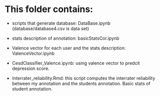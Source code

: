# This folder contains:

* scripts that generate database: DataBase.ipynb (database/database4.csv is data set)

* stats description of annotation: basicStatsCor.ipynb

* Valence vector for each user and the stats description: ValenceVector.ipynb

* CesdClassifier_Valence.ipynb: using valence vector to predcit depression score. 

* Interrater_reliability.Rmd: this script computes the interrater reliability between my annotation and the students annotation. Basic stats of student annotation.

